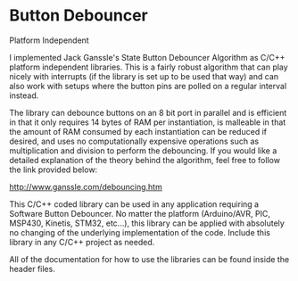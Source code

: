 Button Debouncer
=====================================

Platform Independent

I implemented Jack Ganssle's State Button Debouncer Algorithm as C/C++ platform independent 
libraries. This is a fairly robust algorithm that can play nicely with interrupts (if the 
library is set up to be used that way) and can also work with setups where the button pins 
are polled on a regular interval instead.
 
The library can debounce buttons on an 8 bit port in parallel and is efficient in that it 
only requires 14 bytes of RAM per instantiation, is malleable in that the amount of RAM 
consumed by each instantiation can be reduced if desired, and uses no computationally 
expensive operations such as multiplication and division to perform the debouncing.  If 
you would like a detailed explanation of the theory behind the algorithm, feel free to 
follow the link provided below: 
 
http://www.ganssle.com/debouncing.htm

This C/C++ coded library can be used in any application requiring a Software Button Debouncer. 
No matter the platform (Arduino/AVR, PIC, MSP430, Kinetis, STM32, etc...), this library can 
be applied with absolutely no changing of the underlying implementation of the code. Include 
this library in any C/C++ project as needed.

All of the documentation for how to use the libraries can be found inside the header
files.
